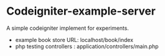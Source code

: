Codeigniter-example-server
==========================

A simple codeigniter implement for experiments.

* example book store URL: localhost/book/index
* php testing controllers : application/controllers/main.php
